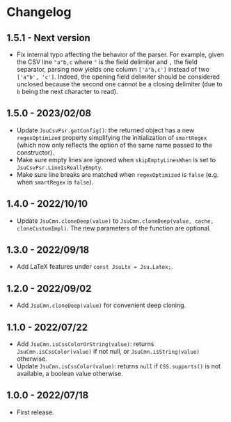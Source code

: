 # Changelog

## 1.5.1 - Next version

- Fix internal typo affecting the behavior of the parser. For example, given the
CSV line `"a"b,c` where `"` is the field delimiter and `,` the field separator,
parsing now yields one column `['a"b,c']` instead of two `['a"b', 'c']`. Indeed,
the opening field delimiter should be considered unclosed because the second one
cannot be a closing delimiter (due to `b` being the next character to read).

## 1.5.0 - 2023/02/08

- Update `JsuCsvPsr.getConfig()`: the returned object has a new `regexOptimized`
property simplifying the initialization of `smartRegex` (which now only reflects
the option of the same name passed to the constructor).
- Make sure empty lines are ignored when `skipEmptyLinesWhen` is set to `JsuCsvPsr.LineIsReallyEmpty`.
- Make sure line breaks are matched when `regexOptimized` is `false` (e.g. when
`smartRegex` is `false`).

## 1.4.0 - 2022/10/10

- Update `JsuCmn.cloneDeep(value)` to `JsuCmn.cloneDeep(value, cache, cloneCustomImpl)`.
The new parameters of the function are optional.

## 1.3.0 - 2022/09/18

- Add LaTeX features under `const JsuLtx = Jsu.Latex;`.

## 1.2.0 - 2022/09/02

- Add `JsuCmn.cloneDeep(value)` for convenient deep cloning.

## 1.1.0 - 2022/07/22

- Add `JsuCmn.isCssColorOrString(value)`: returns `JsuCmn.isCssColor(value)` if
not null, or `JsuCmn.isString(value)` otherwise.
- Update `JsuCmn.isCssColor(value)`: returns `null` if `CSS.supports()` is not
available, a boolean value otherwise.

## 1.0.0 - 2022/07/18

- First release.
